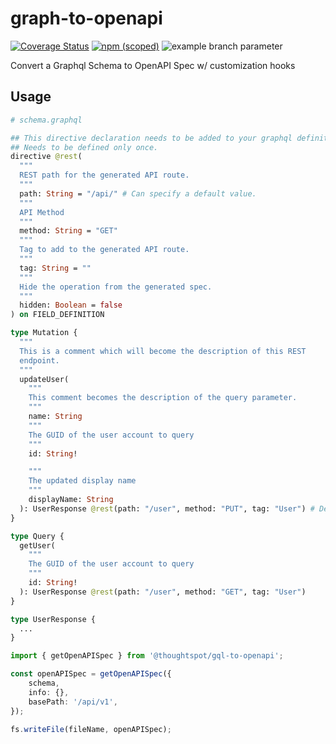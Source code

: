 # graph-to-openapi

[![Coverage Status](https://coveralls.io/repos/github/thoughtspot/graph-to-openapi/badge.svg?branch=main)](https://coveralls.io/github/thoughtspot/graph-to-openapi?branch=main) [![npm (scoped)](https://img.shields.io/npm/v/@thoughtspot/graph-to-openapi)](https://www.npmjs.com/package/@thoughtspot/graph-to-openapi) ![example branch parameter](https://github.com/thoughtspot/graph-to-openapi/actions/workflows/node.js.yml/badge.svg?branch=main)

Convert a Graphql Schema to OpenAPI Spec w/ customization hooks

## Usage

```graphql
# schema.graphql

## This directive declaration needs to be added to your graphql definitions.
## Needs to be defined only once.
directive @rest(
  """
  REST path for the generated API route.
  """
  path: String = "/api/" # Can specify a default value.
  """
  API Method
  """
  method: String = "GET"
  """
  Tag to add to the generated API route.
  """
  tag: String = ""
  """
  Hide the operation from the generated spec.
  """
  hidden: Boolean = false
) on FIELD_DEFINITION

type Mutation {
  """
  This is a comment which will become the description of this REST
  endpoint.
  """
  updateUser(
    """
    This comment becomes the description of the query parameter.
    """
    name: String
    """
    The GUID of the user account to query
    """
    id: String!

    """
    The updated display name
    """
    displayName: String
  ): UserResponse @rest(path: "/user", method: "PUT", tag: "User") # Define the openAPI spec config here.
}

type Query {
  getUser(
    """
    The GUID of the user account to query
    """
    id: String!
  ): UserResponse @rest(path: "/user", method: "GET", tag: "User")
}

type UserResponse {
  ...
}
```

```ts
import { getOpenAPISpec } from '@thoughtspot/gql-to-openapi';

const openAPISpec = getOpenAPISpec({
    schema,
    info: {},
    basePath: '/api/v1',
});

fs.writeFile(fileName, openAPISpec);
```
